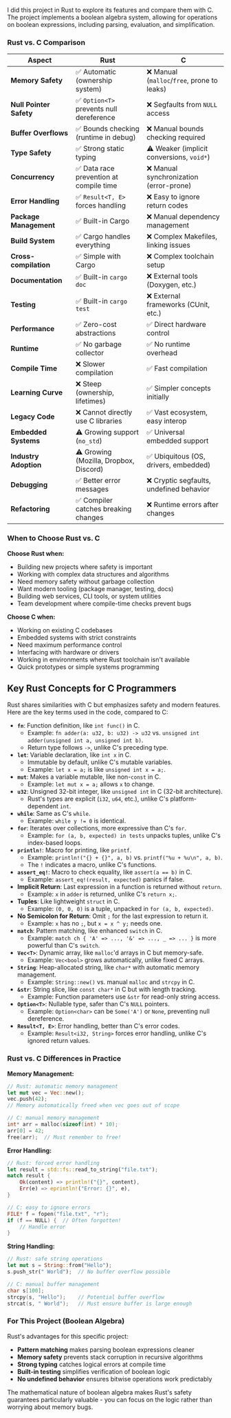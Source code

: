 I did this project in Rust to explore its features and compare them with C. The project implements a boolean algebra system, allowing for operations on boolean expressions, including parsing, evaluation, and simplification.

### Rust vs. C Comparison

| **Aspect** | **Rust** | **C** |
|------------|----------|-------|
| **Memory Safety** | ✅ Automatic (ownership system) | ❌ Manual (`malloc`/`free`, prone to leaks) |
| **Null Pointer Safety** | ✅ `Option<T>` prevents null dereference | ❌ Segfaults from `NULL` access |
| **Buffer Overflows** | ✅ Bounds checking (runtime in debug) | ❌ Manual bounds checking required |
| **Type Safety** | ✅ Strong static typing | ⚠️ Weaker (implicit conversions, `void*`) |
| **Concurrency** | ✅ Data race prevention at compile time | ❌ Manual synchronization (error-prone) |
| **Error Handling** | ✅ `Result<T, E>` forces handling | ❌ Easy to ignore return codes |
| **Package Management** | ✅ Built-in Cargo | ❌ Manual dependency management |
| **Build System** | ✅ Cargo handles everything | ❌ Complex Makefiles, linking issues |
| **Cross-compilation** | ✅ Simple with Cargo | ❌ Complex toolchain setup |
| **Documentation** | ✅ Built-in `cargo doc` | ❌ External tools (Doxygen, etc.) |
| **Testing** | ✅ Built-in `cargo test` | ❌ External frameworks (CUnit, etc.) |
| **Performance** | ✅ Zero-cost abstractions | ✅ Direct hardware control |
| **Runtime** | ✅ No garbage collector | ✅ No runtime overhead |
| **Compile Time** | ❌ Slower compilation | ✅ Fast compilation |
| **Learning Curve** | ❌ Steep (ownership, lifetimes) | ✅ Simpler concepts initially |
| **Legacy Code** | ❌ Cannot directly use C libraries | ✅ Vast ecosystem, easy interop |
| **Embedded Systems** | ⚠️ Growing support (`no_std`) | ✅ Universal embedded support |
| **Industry Adoption** | ⚠️ Growing (Mozilla, Dropbox, Discord) | ✅ Ubiquitous (OS, drivers, embedded) |
| **Debugging** | ✅ Better error messages | ❌ Cryptic segfaults, undefined behavior |
| **Refactoring** | ✅ Compiler catches breaking changes | ❌ Runtime errors after changes |

### When to Choose Rust vs. C

**Choose Rust when:**
- Building new projects where safety is important
- Working with complex data structures and algorithms
- Need memory safety without garbage collection
- Want modern tooling (package manager, testing, docs)
- Building web services, CLI tools, or system utilities
- Team development where compile-time checks prevent bugs

**Choose C when:**
- Working on existing C codebases
- Embedded systems with strict constraints
- Need maximum performance control
- Interfacing with hardware or drivers
- Working in environments where Rust toolchain isn't available
- Quick prototypes or simple systems programming

## Key Rust Concepts for C Programmers

Rust shares similarities with C but emphasizes safety and modern features. Here are the key terms used in the code, compared to C:

- **`fn`**: Function definition, like `int func()` in C.
  - Example: `fn adder(a: u32, b: u32) -> u32` vs. `unsigned int adder(unsigned int a, unsigned int b)`.
  - Return type follows `->`, unlike C's preceding type.
- **`let`**: Variable declaration, like `int x` in C.
  - Immutable by default, unlike C's mutable variables.
  - Example: `let x = a;` is like `unsigned int x = a;`.
- **`mut`**: Makes a variable mutable, like non-`const` in C.
  - Example: `let mut x = a;` allows `x` to change.
- **`u32`**: Unsigned 32-bit integer, like `unsigned int` in C (32-bit architecture).
  - Rust's types are explicit (`i32`, `u64`, etc.), unlike C's platform-dependent `int`.
- **`while`**: Same as C's `while`.
  - Example: `while y != 0` is identical.
- **`for`**: Iterates over collections, more expressive than C's `for`.
  - Example: `for (a, b, expected) in tests` unpacks tuples, unlike C's index-based loops.
- **`println!`**: Macro for printing, like `printf`.
  - Example: `println!("{} + {}", a, b)` vs. `printf("%u + %u\n", a, b)`.
  - The `!` indicates a macro, unlike C's functions.
- **`assert_eq!`**: Macro to check equality, like `assert(a == b)` in C.
  - Example: `assert_eq!(result, expected)` panics if false.
- **Implicit Return**: Last expression in a function is returned without `return`.
  - Example: `x` in `adder` is returned, unlike C's `return x;`.
- **Tuples**: Like lightweight `struct` in C.
  - Example: `(0, 0, 0)` is a tuple, unpacked in `for (a, b, expected)`.
- **No Semicolon for Return**: Omit `;` for the last expression to return it.
  - Example: `x` has no `;`, but `x = x ^ y;` needs one.
- **`match`**: Pattern matching, like enhanced `switch` in C.
  - Example: `match ch { 'A' => ..., '&' => ..., _ => ... }` is more powerful than C's `switch`.
- **`Vec<T>`**: Dynamic array, like `malloc`'d arrays in C but memory-safe.
  - Example: `Vec<bool>` grows automatically, unlike fixed C arrays.
- **`String`**: Heap-allocated string, like `char*` with automatic memory management.
  - Example: `String::new()` vs. manual `malloc` and `strcpy` in C.
- **`&str`**: String slice, like `const char*` in C but with length tracking.
  - Example: Function parameters use `&str` for read-only string access.
- **`Option<T>`**: Nullable type, safer than C's `NULL` pointers.
  - Example: `Option<char>` can be `Some('A')` or `None`, preventing null dereference.
- **`Result<T, E>`**: Error handling, better than C's error codes.
  - Example: `Result<i32, String>` forces error handling, unlike C's ignored return values.

### Rust vs. C Differences in Practice

**Memory Management:**
```rust
// Rust: automatic memory management
let mut vec = Vec::new();
vec.push(42);
// Memory automatically freed when vec goes out of scope
```
```c
// C: manual memory management
int* arr = malloc(sizeof(int) * 10);
arr[0] = 42;
free(arr);  // Must remember to free!
```

**Error Handling:**
```rust
// Rust: forced error handling
let result = std::fs::read_to_string("file.txt");
match result {
    Ok(content) => println!("{}", content),
    Err(e) => eprintln!("Error: {}", e),
}
```
```c
// C: easy to ignore errors
FILE* f = fopen("file.txt", "r");
if (f == NULL) {  // Often forgotten!
    // Handle error
}
```

**String Handling:**
```rust
// Rust: safe string operations
let mut s = String::from("Hello");
s.push_str(" World");  // No buffer overflow possible
```
```c
// C: manual buffer management
char s[100];
strcpy(s, "Hello");    // Potential buffer overflow
strcat(s, " World");   // Must ensure buffer is large enough
```

### For This Project (Boolean Algebra)

Rust's advantages for this specific project:
- **Pattern matching** makes parsing boolean expressions cleaner
- **Memory safety** prevents stack corruption in recursive algorithms
- **Strong typing** catches logical errors at compile time
- **Built-in testing** simplifies verification of boolean logic
- **No undefined behavior** ensures bitwise operations work predictably

The mathematical nature of boolean algebra makes Rust's safety guarantees particularly valuable - you can focus on the logic rather than worrying about memory bugs.